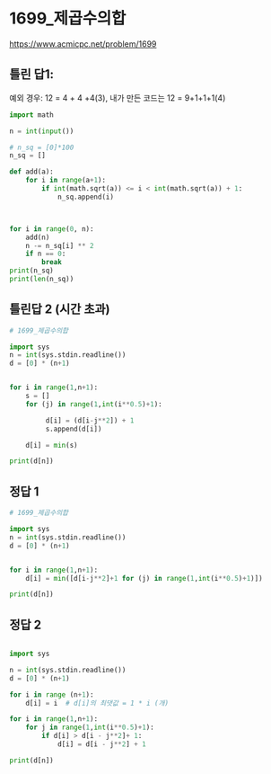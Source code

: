 # 1699_제곱수의합
https://www.acmicpc.net/problem/1699

## 틀린 답1:
예외 경우:
12 = 4 + 4 +4(3),  내가 만든 코드는 12 = 9+1+1+1(4)
``` python
import math

n = int(input())

# n_sq = [0]*100
n_sq = []

def add(a):
    for i in range(a+1):
        if int(math.sqrt(a)) <= i < int(math.sqrt(a)) + 1:
            n_sq.append(i)



for i in range(0, n):
    add(n)
    n -= n_sq[i] ** 2
    if n == 0:
        break
print(n_sq)
print(len(n_sq))
```

## 틀린답 2 (시간 초과)

``` python
# 1699_제곱수의합

import sys
n = int(sys.stdin.readline())
d = [0] * (n+1)


for i in range(1,n+1):
    s = []
    for (j) in range(1,int(i**0.5)+1):

         d[i] = (d[i-j**2]) + 1
         s.append(d[i])

    d[i] = min(s)

print(d[n])


```
## 정답 1

``` python
# 1699_제곱수의합

import sys
n = int(sys.stdin.readline())
d = [0] * (n+1)


for i in range(1,n+1):
    d[i] = min([d[i-j**2]+1 for (j) in range(1,int(i**0.5)+1)])

print(d[n])

```
## 정답 2

``` python

import sys

n = int(sys.stdin.readline())
d = [0] * (n+1)

for i in range (n+1):
    d[i] = i  # d[i]의 최댓값 = 1 * i (개)

for i in range(1,n+1):
    for j in range(1,int(i**0.5)+1):
        if d[i] > d[i - j**2]+ 1:
            d[i] = d[i - j**2] + 1

print(d[n])

```
